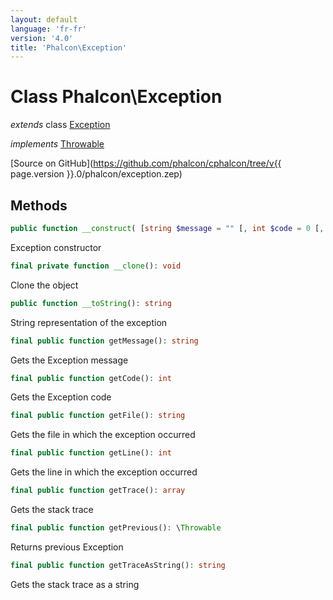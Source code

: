 ```yaml
---
layout: default
language: 'fr-fr'
version: '4.0'
title: 'Phalcon\Exception'
---
```


<a name="Phalcon_Exception"></a>

# Class **Phalcon\Exception**

*extends* class [Exception](https://php.net/manual/en/class.exception.php)

*implements* [Throwable](https://php.net/manual/en/class.throwable.php)

[Source on GitHub](https://github.com/phalcon/cphalcon/tree/v{{ page.version }}.0/phalcon/exception.zep)

## Methods

```php
public function __construct( [string $message = "" [, int $code = 0 [, \Throwable $previous = NULL ]]] )
```

Exception constructor

```php
final private function __clone(): void
```

Clone the object

```php
public function __toString(): string
```

String representation of the exception

```php
final public function getMessage(): string
```

Gets the Exception message

```php
final public function getCode(): int
```

Gets the Exception code

```php
final public function getFile(): string
```

Gets the file in which the exception occurred

```php
final public function getLine(): int
```

Gets the line in which the exception occurred

```php
final public function getTrace(): array
```

Gets the stack trace

```php
final public function getPrevious(): \Throwable
```

Returns previous Exception

```php
final public function getTraceAsString(): string
```

Gets the stack trace as a string